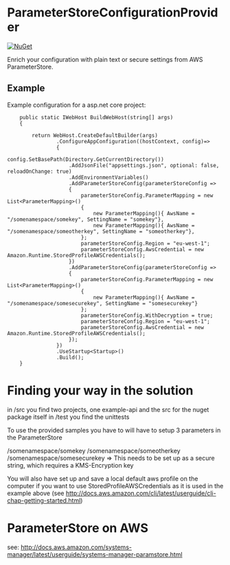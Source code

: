 
# ParameterStoreConfigurationProvider

[![NuGet](https://img.shields.io/nuget/v/Nuget.Core.svg)](https://www.nuget.org/packages/ParameterStoreConfigurationProvider/)

Enrich your configuration with plain text or secure settings from AWS ParameterStore.

## Example

Example configuration for a asp.net core project:

        public static IWebHost BuildWebHost(string[] args)
        {
            
            return WebHost.CreateDefaultBuilder(args)
                    .ConfigureAppConfiguration((hostContext, config)=>
                    {
                        config.SetBasePath(Directory.GetCurrentDirectory())
                        .AddJsonFile("appsettings.json", optional: false, reloadOnChange: true)
                        .AddEnvironmentVariables()
                        .AddParameterStoreConfig(parameterStoreConfig =>
                        {
                            parameterStoreConfig.ParameterMapping = new List<ParameterMapping>()
                            {
                                new ParameterMapping(){ AwsName = "/somenamespace/somekey", SettingName = "somekey"},
                                new ParameterMapping(){ AwsName = "/somenamespace/someotherkey", SettingName = "someotherkey"},
                            };
                            parameterStoreConfig.Region = "eu-west-1";
                            parameterStoreConfig.AwsCredential = new Amazon.Runtime.StoredProfileAWSCredentials();
                        })
                        .AddParameterStoreConfig(parameterStoreConfig =>
                        {
                            parameterStoreConfig.ParameterMapping = new List<ParameterMapping>()
                            {
                                new ParameterMapping(){ AwsName = "/somenamespace/somesecurekey", SettingName = "somesecurekey"}
                            };
                            parameterStoreConfig.WithDecryption = true;
                            parameterStoreConfig.Region = "eu-west-1";
                            parameterStoreConfig.AwsCredential = new Amazon.Runtime.StoredProfileAWSCredentials();
                        });
                    })
                    .UseStartup<Startup>()
                    .Build();
        }

# Finding your way in the solution

in /src you find two projects, one example-api and the src for the nuget package itself
in /test you find the unittests

To use the provided samples you have to will have to setup 3 parameters in the ParameterStore

/somenamespace/somekey
/somenamespace/someotherkey
/somenamespace/somesecurekey => This needs to be set up as a secure string, which requires a KMS-Encryption key

You will also have set up and save a local default aws profile on the computer if you want to use StoredProfileAWSCredentials as it is used 
in the example above (see http://docs.aws.amazon.com/cli/latest/userguide/cli-chap-getting-started.html)

# ParameterStore on AWS

see: http://docs.aws.amazon.com/systems-manager/latest/userguide/systems-manager-paramstore.html